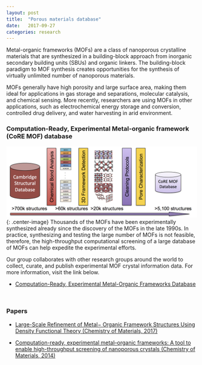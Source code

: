 ```yaml
---
layout: post
title:  "Porous materials database"
date:   2017-09-27
categories: research
---
```

Metal-organic frameworks (MOFs) are a class of nanoporous crystalline materials that are synthesized in a building-block approach from inorganic secondary building units (SBUs) and organic linkers. The building-block paradigm to MOF synthesis creates opportunities for the synthesis of virtually unlimited number of nanoporous materials.

MOFs generally have high porosity and large surface area, making them ideal for applications in gas storage and separations, molecular catalysis, and chemical sensing. More recently, researchers are using MOFs in other applications, such as electrochemical energy storage and conversion, controlled drug delivery, and water harvesting in arid environment.

### Computation-Ready, Experimental Metal-organic framework (CoRE MOF) database
![](/images/core-mof-v1.png){: .center-image}
Thousands of the MOFs have been experimentally synthesized already since the discovery of the MOFs in the late 1990s. In practice, synthesizing and testing the large number of MOFs is not feasible, therefore, the high-throughput computational screening of a large database of MOFs can help expedite the experimental efforts.

Our group collaborates with other research groups around the world to collect, curate, and publish experimental MOF crystal information data. For more information, visit the link below.

- <a href="http://gregchung.github.io/CoRE-MOFs/">Computation-Ready, Experimental Metal-Organic Frameworks Database</a>

<br>

### Papers
- [Large-Scale Refinement of Metal− Organic Framework Structures Using Density Functional Theory (Chemistry of Materials, 2017)](http://pubs.acs.org/doi/abs/10.1021/acs.chemmater.6b04226)

- [Computation-ready, experimental metal–organic frameworks: A tool to enable high-throughput screening of nanoporous crystals (Chemistry of Materials, 2014)](http://pubs.acs.org/doi/abs/10.1021/cm502594j)

